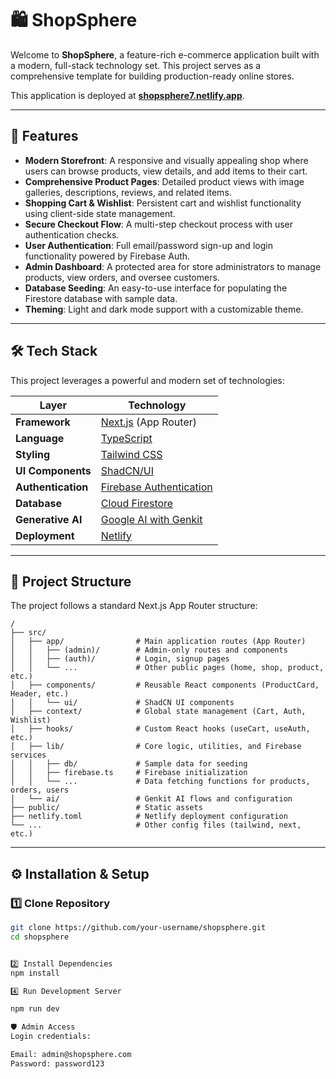 # 🛍️ ShopSphere

Welcome to **ShopSphere**, a feature-rich e-commerce application built with a modern, full-stack technology set. This project serves as a comprehensive template for building production-ready online stores.

This application is deployed at **[shopsphere7.netlify.app](https://shopsphere7.netlify.app/)**.

---

## 🚀 Features

-   **Modern Storefront**: A responsive and visually appealing shop where users can browse products, view details, and add items to their cart.
-   **Comprehensive Product Pages**: Detailed product views with image galleries, descriptions, reviews, and related items.
-   **Shopping Cart & Wishlist**: Persistent cart and wishlist functionality using client-side state management.
-   **Secure Checkout Flow**: A multi-step checkout process with user authentication checks.
-   **User Authentication**: Full email/password sign-up and login functionality powered by Firebase Auth.
-   **Admin Dashboard**: A protected area for store administrators to manage products, view orders, and oversee customers.
-   **Database Seeding**: An easy-to-use interface for populating the Firestore database with sample data.
-   **Theming**: Light and dark mode support with a customizable theme.

---

## 🛠️ Tech Stack

This project leverages a powerful and modern set of technologies:

| Layer              | Technology                                                                |
| ------------------ | ------------------------------------------------------------------------- |
| **Framework**      | [Next.js](https://nextjs.org/) (App Router)                               |
| **Language**       | [TypeScript](https://www.typescriptlang.org/)                             |
| **Styling**        | [Tailwind CSS](https://tailwindcss.com/)                                  |
| **UI Components**  | [ShadCN/UI](https://ui.shadcn.com/)                                       |
| **Authentication** | [Firebase Authentication](https://firebase.google.com/docs/auth)          |
| **Database**       | [Cloud Firestore](https://firebase.google.com/docs/firestore)             |
| **Generative AI**  | [Google AI with Genkit](https://firebase.google.com/docs/genkit)          |
| **Deployment**     | [Netlify](https://www.netlify.com/)                                       |

---

## 📂 Project Structure

The project follows a standard Next.js App Router structure:

```
/
├── src/
│   ├── app/                # Main application routes (App Router)
│   │   ├── (admin)/        # Admin-only routes and components
│   │   ├── (auth)/         # Login, signup pages
│   │   └── ...             # Other public pages (home, shop, product, etc.)
│   ├── components/         # Reusable React components (ProductCard, Header, etc.)
│   │   └── ui/             # ShadCN UI components
│   ├── context/            # Global state management (Cart, Auth, Wishlist)
│   ├── hooks/              # Custom React hooks (useCart, useAuth, etc.)
│   ├── lib/                # Core logic, utilities, and Firebase services
│   │   ├── db/             # Sample data for seeding
│   │   ├── firebase.ts     # Firebase initialization
│   │   └── ...             # Data fetching functions for products, orders, users
│   └── ai/                 # Genkit AI flows and configuration
├── public/                 # Static assets
├── netlify.toml            # Netlify deployment configuration
└── ...                     # Other config files (tailwind, next, etc.)
```

---

## ⚙️ Installation & Setup

### 1️⃣ Clone Repository
```bash
git clone https://github.com/your-username/shopsphere.git
cd shopsphere


2️⃣ Install Dependencies
npm install

4️⃣ Run Development Server

npm run dev

🛡 Admin Access
Login credentials:

Email: admin@shopsphere.com
Password: password123
